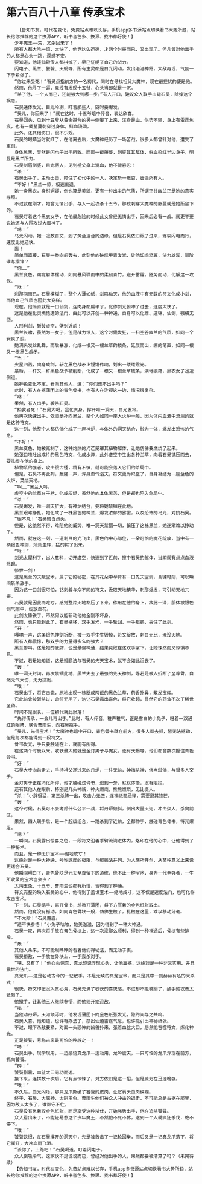 # 第六百八十八章 传承宝术
        【告知书友，时代在变化，免费站点难以长存，手机app多书源站点切换看书大势所趋，站长给你推荐的这个换源APP，听书音色多、换源、找书都好使！】
       少年魔王——荒，又杀回来了！
       所有人都大吃一惊，太快了，他竟这么迅速，才两个时辰而已，又出现了。但凡曾对他出手的人都是心头一跳，深感不安。
       要知道，他连仙殿传人都拼掉了，早已证明了自己的战力。
       闪电子、黑兰、饕餮、天蝎等，所有生灵都是目光闪动，发出湛湛神霞，大敌再现，气氛一下子紧张了。
       “你过来受死！”石昊点指前方的一名初代，同时在寻找祖父大魔神，现在最担忧的便是他。
       然而，他寻了一遍，竟没有发现十五爷，心头当即就是一沉。
       “杀了他，一个人而已，还能强大到哪一步。”有人开口，建议众人联手击毙石昊，除掉这个祸患。
       石昊通体发光，目光冷冽，盯着那些人，随时要爆发。
       “昊儿，你回来了！”就在这时，十五爷暗中传音，表达欣喜。
       石昊回头，见到十五爷从黄金道台的另一侧攀了上来，浑身是血，伤势不轻，身上有雷霆焦痕，也有一截茎蔓刺穿过身体，鲜血流淌。
       此外，还其他伤口，很不乐观。
       石昊的眼睛当时就红了，在他离去后，大魔神经历了一场苦战，很多人都曾针对他，遭受了重创。
       身体焦黑，显然是闪电子出手所致。而那一截藤蔓，刺穿其其躯体，鲜血染红半边身子，明显是黑兰所为。
       石昊剑眉倒竖，目光慑人，见到祖父身上淌血，他不能容忍！
       “杀！”
       石昊出手了，主动出击，盯住了初代中的一人，决定斩一儆百，震慑所有人。
       “不好！”黑兰一惊，极速倒退。
       她一身黑衣，身材婀娜，倒也算是美貌，更有一种出尘的气质，所谓空谷幽兰正是她的真实写照。
       不过就在刚才，她曾无情出手，与人一起攻杀十五爷，那截刺穿大魔神的藤蔓就是她所留下的。
       石昊盯着这个黑衣女子，在他最危险的时候此女曾经无情出手，回来后必有一战。就更不要说她还与人围攻过大魔神了。
       “哧！”
       乌光闪动，她一退数百丈，到了黄金道台的边缘，但是石昊依旧跟了过来，驾驭闪电而行，速度比她还快。
       轰！
       简单而直接，石昊一拳向前轰去，此刻他的破烂甲胄发光，让他如虎添翼，法力雄浑，同阶谁与撄锋？
       “你……”
       黑兰变色，窈窕躯体摆动，如同暴风骤雨中的柔韧青竹，避开雷霆，随势而动，化解这一攻伐。
       “咻！”
       刹那间而已，石昊模糊了，整个人薄如纸，剑鸣动天，他的血液中有无数的符文化成小剑，而他自己气质也因此大变样。
       现在，他简直就是一口仙剑，连肉身都扁平了，化作剑光俯冲了过去，速度太快了。
       这是他在化灵境悟透的法门，由此可以开创一种神通，自身可以化鼎、道钟、仙剑，强横无匹。
       人形利剑，斩破虚空，劈到近前！
       黑兰长啸，虽然为一女子，但是战力惊人，这个时候发狂，一扫空谷幽兰的气质，如同一个女疯子般。
       她满头发丝乱舞，而后暴涨，化成一根又一根兰草的枝条，延展而出，绷的笔直，如同一根又一根黑色战矛。
       “当！”
       火星四溅，肉身成剑，斩在黑色战矛上铿锵作响，划出一缕缕霞光。
       最后，一杆又一杆黑色战矛被削断，化成了一根又一根兰草枝条，满地狼藉，黑衣女子迅速倒退。
       她神色变化不定，看向其他人，道：“你们还不出手吗？”
       此时，有人在撼蒲团上的青色骨书，也有人在注视这一边，情况很复杂。
       “咻！”
       果然，有人出手，袭杀石昊。
       “挡我者死！”石昊大喝，显化真身，撑开唯一洞天，目光发冷。
       他再次快速出手，依旧是扑向黑兰，整个人如同一座大火炉一般，因为体内血液中流淌的就是这种符文。
       这一刻，他整个人都仿佛化成了一座神炉，与体外的洞天结合，融为一体，爆发出恐怖的气息。
       “不好！”
       黑兰变色，她被克制了，这种灼热的光芒笼罩其植物躯体，让她仿佛要燃烧了起来。
       她张口喷吐出成片的黑色符文，化成水泽，此外虚空中生出各种兰草，向着石昊镇压而去，要扎根在他的身上。
       植物系的强者，攻击很古怪，稍有不慎，就可能会落入它们的杀局中。
       但是，石昊不再此列，轰隆一声，浑身血气滔天，符文更为炽盛了，自身凝结为一座金色的火炉，焚烧天地。
       “啊……”黑兰大叫。
       虚空中的兰草在干枯，化成灰烬，虽然她的本体无恙，但是却也陷入危局中。
       “杀！”
       石昊爆发，唯一洞天扩大，有神炉结合，要将她禁锢在此地。
       黑兰艰难挣扎，她化成了一株黑色的神兰，爆发浓郁的雾霭，以及恐怖的乌光，对抗石昊。
       “很不凡！”石昊暗自点头。
       但是，这依然不行，难阻他的威势，唯一洞天禁锢一切，镇压了这株黑兰，她逐渐难以挣动了。
       然而，就在这一刻，一道刺目的光飞出，黑色的中心部位，一朵可怕的魔花绽放，当中有一柄银色神剑，灿灿生辉，猛的劈了出来。
       “咻！”
       剑光太犀利了，出人意料，切开虚空，快速到了近前，擦中石昊的躯体，当即就有点点血液溅起。
       惊世一剑！
       这是黑兰的天赋宝术，属于它的秘密，在其花朵中孕育有一口先天宝剑，关键时刻，可以瞬间斩杀敌手。
       因为这一口剑很可怕，铭刻着与众不同的符文，汲取天地精华，刹那爆发，可引动天地共振。
       石昊就是因此而吃亏，感觉整片天地都压了下来，作用在他的身上，故此一滞，肌体被银色剑气擦中，绽放血花。
       此剑太锋锐了，不然何以能斩动他的金刚不坏身。
       然而，也只能到此了，石昊横移，双手发光，一手轮回，一手鲲鹏，夹住了此剑。
       “开！”
       嘎嘣一声，这条银色神剑折断，被一双手生生毁掉，符文绽放，刺目无比，淹没天地。
       所有人都震惊，那双手的力量得多么的强大？
       黑兰惨叫，这是她的底牌，也是最强神通，结果竟败在这双手掌下，让她悚然而又惊惧不已。
       不过，若是她知道，这是鲲鹏法与石昊的先天宝术，就不会如此沮丧了。
       “轰！”
       唯一洞天封闭，再次禁锢此地，黑兰失去了最强的先天神剑，等若是被人折断了至尊骨，自然元气大伤，无力抗衡。
       “噗！”
       石昊出手，将它击毙，原地出现一株断成两截的黑色兰草，药香扑鼻，散发宝辉。
       它此前曾被斩杀过，命符无用了，这让石昊露出喜色，将它收起，显然它的药效不次于稀世圣药。
       时间不是很长，一位初代就此殒落！
       “先得传承，一会儿再出手。”此时，有人传音，稚声稚气，正是雪白的小兔子，瞪着一双通红的眼睛，联合曹雨生，向石昊招手。
       “昊儿，先得宝术！”大魔神也暗中开口，青色骨书就在前方，很多人都去抓，皆无法撼动，但是每次都能得到一段符文。
       骨书发光，手只要触碰在上，就能有所得。
       在这两个时辰以来，收获最大的就是金灯男子与魔女，还有天蝎等，他们都曾数次握住青色骨书。
       “好！”
       石昊大步向前走去，手持祖父递过来的丹炉，一往无前，神挡杀神，佛当弑佛，与很多人交手。
       金灯男子正在消化所得，他才触碰过骨书，退到一旁，默默体悟，没有阻拦。
       还有其他人在眼前，特别是几头神祇，神火燃烧，熊熊燃烧，无比慑人。
       “杀！”小胖很猛，第三杀阵一出，攻击力无匹，连神祇都忌惮，需要避其锋芒。
       “轰！”
       这个时候，石昊可不会考虑什么公平一战，将丹炉倾斜，倒出大量天河，冲击众人，杀向前区。
       果然，四人联手后，是一个超级组合，一路杀到了近前，全都伸手，触碰青色骨书，符光爆发。
       “嗯？”
       一瞬间，石昊露出惊喜之色，一段符文沿着手臂流淌进体内，烙印在他的心中，让他得到了一种秘术。
       而且，是一种无价宝术——缩地成寸！
       这绝对是一种大神通，号称速度的极限，与鲲鹏法并列，为人族所开创，从某种意义上来说更适合石昊。
       他瞬间明白了，青色骨块是元天至尊留下的道统，绝不止一种宝术，身为一代至强者，一生所收录的宝术岂会少？
       太阴玉兔、十五爷、曹雨生也都有所悟，皆得到了神通。
       符文完整的映入石昊的心中，他得到了盖世宝术——缩地成寸，这不仅是速度法门，也可化作攻击宝术。
       下一刻，石昊缩手，离开骨书，想掀开蒲团，将下方压着的金色纸张取出。
       然而，他竟没有撼动，如同青色骨块一般，仿佛生根了，扎根在这里，难以移动分毫。
       “不太妙！”石昊蹙眉。
       “还不快参悟！”小兔子咕哝，她美滋滋，因为得到了一种大神通。
       石昊一叹，再次将手放在青色骨块上，这一次没那么顺利，得到一种神通后，骨块有些排斥。
       “轰！”
       其他人杀来，不可能眼睁睁的看着他们得秘法，而无动于衷。
       石昊拒敌，一手放在骨块上，一手轰杀对手。
       “咦，又有了！”他心头惊喜，真龙印记浮现心头，让他震撼，这绝对是一种非常实用、并且震世的法门。
       真龙爪——这是名动古今的一记散手，不是无缺的真龙宝术，而只是其中一则赫赫有名的大杀式！
       很快，符文印记没入其心海，石昊充满了收获的喜悦感，不过却不能耽搁了，敌手的攻击太猛烈了。
       他撤手，让其他三人继续参悟，而他则开始迎敌。
       “嗡！”
       当催动丹炉，天河倾泻时，他发现蒲团下的金色纸张发光，隐约间与之共鸣。
       石昊大喜，他知道，也许有办法了，祭出仙道雷霆气息，也许能引出神秘纸张。
       不过，眼下杀敌要紧，对面一头恐怖的凶兽扑来，张着血盆大口，居然能吞噬符文，炼化神光。
       正是饕餮，号称古来最可怕的种族之一！
       “哧！”
       石昊出手，现学现用，一边感悟真龙爪一边动用，龙吟震天，一只可怕的龙爪浮现在前方，抓向饕餮。
       “砰！”
       饕餮剧震，血盆大口无功而返。
       接下来，连拼数十次后，它有点惊悚了，对方依旧是这一招，但是威力在迅速增强。
       “噗！”
       不久后，血光闪烁，那只龙爪撕破了饕餮的皮肉，让它肩头血肉模糊。
       终于，石昊、大魔神、太阴玉兔、曹雨生他们被众人冲击的退走，不可能总是占据在那里，因为敌人太多了，谁都守不住。
       石昊没有急着取金色纸张，而是享受这种杀伐，开始强势出手，他在追杀饕餮。
       众人看出来了，不能轻易惹这个少年魔王，不然他不死不休，逮到一个人就疯狂杀伐，绝不停下。
       “噗！”
       饕餮饮恨，在石昊撑开的洞天中，先是被轰击了一记轮回拳，而后又是一记真龙爪落下，将它撕开，大片血雨飞洒。
       “该你了，上路吧！”石昊喝道，盯着闪电子。
       众人倒吸冷气，这家伙不是说说而已，曾经对他出手的人，果然都要被清算了吗？（未完待续）
       【告知书友，时代在变化，免费站点难以长存，手机app多书源站点切换看书大势所趋，站长给你推荐的这个换源APP，听书音色多、换源、找书都好使！】